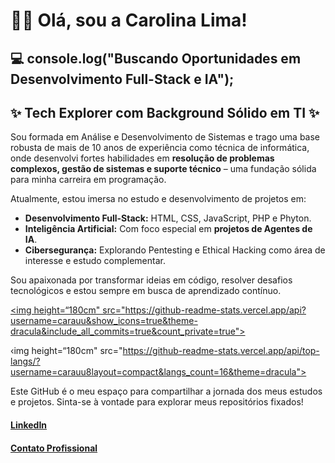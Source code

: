 # 👋🏻 Olá, sou a Carolina Lima!

## 💻 console.log("Buscando Oportunidades em Desenvolvimento Full-Stack e IA"); 
## ✨ Tech Explorer com Background Sólido em TI ✨

Sou formada em Análise e Desenvolvimento de Sistemas e trago uma base robusta de mais de 10 anos de experiência como técnica de informática, onde desenvolvi fortes habilidades em **resolução de problemas complexos, gestão de sistemas e suporte técnico** – uma fundação sólida para minha carreira em programação.

Atualmente, estou imersa no estudo e desenvolvimento de projetos em:
* **Desenvolvimento Full-Stack:** HTML, CSS, JavaScript, PHP e Phyton.
* **Inteligência Artificial:** Com foco especial em **projetos de Agentes de IA**.
* **Cibersegurança:** Explorando Pentesting e Ethical Hacking como área de interesse e estudo complementar.

Sou apaixonada por transformar ideias em código, resolver desafios tecnológicos e estou sempre em busca de aprendizado contínuo.
<div>
  <a href="https://github.com/carauu/">

<img height=“180cm" src="https://github-readme-stats.vercel.app/api?username=carauu&show_icons=true&theme-dracula&include_all_commits=true&count_private=true">

‹img height=“180cm" src="https://github-readme-stats.vercel.app/api/top-langs/?username=carauu8layout=compact&langs_count=16&theme=dracula">
</div>
Este GitHub é o meu espaço para compartilhar a jornada dos meus estudos e projetos. Sinta-se à vontade para explorar meus repositórios fixados!

#### [LinkedIn](https://www.linkedin.com/in/carolinarlima/) 
#### [Contato Profissional](carolinarlima@outlook.com)
